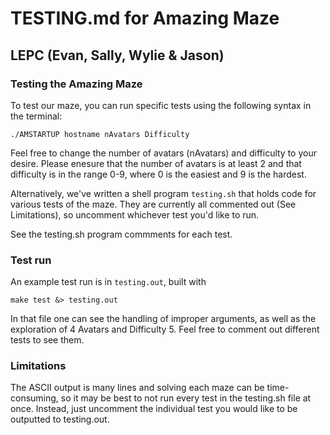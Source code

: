 # TESTING.md for Amazing Maze
## LEPC (Evan, Sally, Wylie & Jason)

### Testing the Amazing Maze

To test our maze, you can run specific tests using the following syntax in the terminal:

```
./AMSTARTUP hostname nAvatars Difficulty
```

Feel free to change the number of avatars (nAvatars) and difficulty to your desire. Please enesure that the number of avatars is at least 2 and that difficulty is in the range 0-9, where 0 is the easiest and 9 is the hardest.

Alternatively, we've written a shell program `testing.sh` that holds code for various tests of the maze. They are currently all commented out (See Limitations), so uncomment whichever test you'd like to run.

See the testing.sh program commments for each test.

### Test run

An example test run is in `testing.out`, built with

	make test &> testing.out

In that file one can see the handling of improper arguments, as well as the exploration of 4 Avatars and Difficulty 5. Feel free to comment out different tests to see them.

### Limitations

The ASCII output is many lines and solving each maze can be time-consuming, so it may be best to not run every test in the testing.sh file at once. Instead, just uncomment the individual test you would like to be outputted to testing.out.
